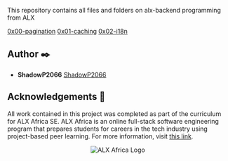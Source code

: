 This repository contains all files and folders on alx-backend programming from ALX

[0x00-pagination](https://github.com/ShadowP2066/alx-backend/tree/master/0x00-pagination)
[0x01-caching](https://github.com/ShadowP2066/alx-backend/tree/master/0x01-caching)
[0x02-i18n](https://github.com/ShadowP2066/alx-backend/tree/master/0x02-i18n)




## Author :black_nib:

* **ShadowP2066** [ShadowP2066](https://github.com/ShadowP2066)

## Acknowledgements :pray:

All work contained in this project was completed as part of the curriculum for ALX Africa SE. ALX Africa is an online full-stack software engineering program that prepares students for careers in the tech industry using project-based peer learning. For more information, visit [this link](https://www.alxafrica.com//).

<p align="center">
  <img
   src="https://www.alxafrica.com/wp-content/uploads/2022/01/header-logo.png"
       alt="ALX Africa Logo"
  >
</p>
